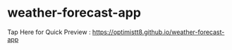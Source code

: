 # weather-forecast-app

Tap Here for Quick Preview : https://optimistt8.github.io/weather-forecast-app
